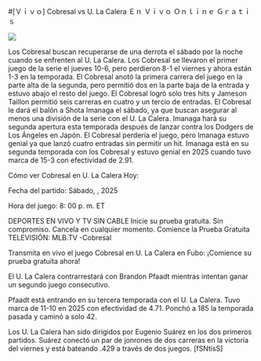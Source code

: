 #[Ｖｉｖｏ] Cobresal vs U. La Calera Ｅｎ Ｖｉｖｏ Ｏｎｌｉｎｅ Ｇｒａｔｉｓ  
  
  
[![](https://i.imgur.com/qSNzIqt.png)](https://movie.rssnews.media/BzEBEKHqF.php)  
  
Los Cobresal buscan recuperarse de una derrota el sábado por la noche cuando se enfrenten al U. La Calera. Los Cobresal se llevaron el primer juego de la serie el jueves 10-6, pero perdieron 8-1 el viernes y ahora están 1-3 en la temporada. El Cobresal anotó la primera carrera del juego en la parte alta de la segunda, pero permitió dos en la parte baja de la entrada y estuvo abajo el resto del juego. El Cobresal logró solo tres hits y Jameson Taillon permitió seis carreras en cuatro y un tercio de entradas. El Cobresal le dará el balón a Shota Imanaga el sábado, ya que buscan asegurar al menos una división de la serie con el U. La Calera. Imanaga hará su segunda apertura esta temporada después de lanzar contra los Dodgers de Los Ángeles en Japón. El Cobresal perdería el juego, pero Imanaga estuvo genial ya que lanzó cuatro entradas sin permitir un hit. Imanaga está en su segunda temporada con los Cobresal y estuvo genial en 2025 cuando tuvo marca de 15-3 con efectividad de 2.91.

Cómo ver Cobresal en U. La Calera Hoy:

Fecha del partido: Sábado, , 2025

Hora del juego: 8: 00 p. m. ET

DEPORTES EN VIVO Y TV SIN CABLE
Inicie su prueba gratuita. Sin compromiso. Cancela en cualquier momento.
Comience la Prueba Gratuita
TELEVISIÓN: MLB.TV -Cobresal

Transmita en vivo el juego Cobresal en U. La Calera en Fubo: ¡Comience su prueba gratuita ahora! 

El U. La Calera contrarrestará con Brandon Pfaadt mientras intentan ganar un segundo juego consecutivo.

Pfaadt está entrando en su tercera temporada con el U. La Calera. Tuvo marca de 11-10 en 2025 con efectividad de 4.71. Ponchó a 185 la temporada pasada y caminó a solo 42.

Los U. La Calera han sido dirigidos por Eugenio Suárez en los dos primeros partidos. Suárez conectó un par de jonrones de dos carreras en la victoria del viernes y está bateando .429 a través de dos juegos. [fSNtisS]